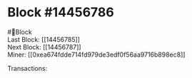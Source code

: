 
Block #14456786
===============
  
#🧊Block  
Last Block: [[14456785]]  
Next Block: [[14456787]]  
Miner: [[0xea674fdde714fd979de3edf0f56aa9716b898ec8]]  

 Transactions:
